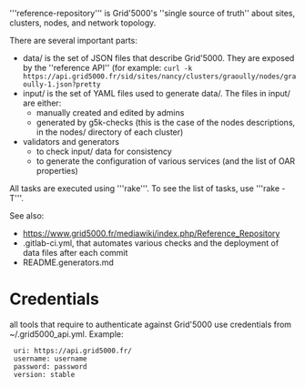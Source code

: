 '''reference-repository''' is Grid'5000's ''single source of truth'' about sites, clusters, nodes, and network topology.

There are several important parts:

* data/ is the set of JSON files that describe Grid'5000. They are exposed by the ''reference API'' (for example: `curl -k https://api.grid5000.fr/sid/sites/nancy/clusters/graoully/nodes/graoully-1.json?pretty`
* input/ is the set of YAML files used to generate data/. The files in input/ are either:
    + manually created and edited by admins
    + generated by g5k-checks (this is the case of the nodes descriptions, in the nodes/ directory of each cluster)
* validators and generators
    + to check input/ data for consistency
    + to generate the configuration of various services (and the list of OAR properties)

All tasks are executed using '''rake'''. To see the list of tasks, use '''rake -T'''.

See also:

* https://www.grid5000.fr/mediawiki/index.php/Reference_Repository
* .gitlab-ci.yml, that automates various checks and the deployment of data files after each commit
* README.generators.md

# Credentials

all tools that require to authenticate against Grid'5000 use credentials from ~/.grid5000_api.yml. Example:
```
 uri: https://api.grid5000.fr/
 username: username
 password: password
 version: stable
```
